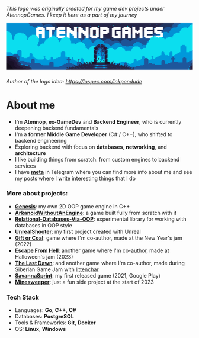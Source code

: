 *This logo was originally created for my game dev projects under AtennopGames. I keep it here as a part of my journey*

[![Header](https://github.com/Atennop1/Atennop1/blob/main/assets/logo.png)]()
###### Author of the logo idea: https://lospec.com/inkpendude 
 
# **About me**
- I'm **Atennop**, **ex-GameDev** and **Backend Engineer**, who is currently deepening backend fundamentals
- I'm a **former Middle Game Developer** (C# / C++), who shifted to backend engineering
- Exploring backend with focus on **databases**, **networking**, and **architecture**
- I like building things from scratch: from custom engines to backend services
- I have [**meta**](https://t.me/atennopmeta) in Telegram where you can find more info about me and see my posts where I write interesting things that I do

### More about projects:
- [**Genesis**](https://github.com/Atennop1/Genesis): my own 2D OOP game engine in C++  
- [**ArkanoidWithoutAnEngine**](https://github.com/Atennop1/ArkanoidWithoutAnEngine): a game built fully from scratch with it
- [**Relational-Databases-Via-OOP**](https://github.com/Atennop1/Relational-Databases-Via-OOP): experimental library for working with databases in OOP style  
- [**UnrealShooter**](https://github.com/Atennop1/UnrealShooter): my first project created with Unreal 
- [**Gift or Coal**](https://github.com/Funny-Monkeys/Gift-or-Coal): game where I'm co-author, made at the New Year's jam (2022)
- [**Escape From Hell**](https://github.com/GigaOrts/Halloween): another game where I'm co-author, made at Halloween's jam (2023)
- [**The Last Dawn**](https://thebloka.itch.io/the-last-dawn): and another game where I'm co-author, made during Siberian Game Jam with [littenchar](https://www.youtube.com/@littenchar)  
- [**SavannaSprint**](https://github.com/Atennop1/SavannaSprint): my first released game (2021, Google Play)  
- [**Minesweeper**](https://github.com/Atennop1/Minesweeper): just a fun side project at the start of 2023

### Tech Stack
- Languages: **Go**, **C++**, **C#**
- Databases: **PostgreSQL**  
- Tools & Frameworks: **Git**, **Docker**
- OS: **Linux**, **Windows**
